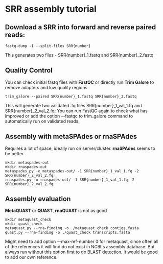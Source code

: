 # SRR assembly tutorial

## Download a SRR into forward and reverse paired reads:

	fastq-dump -I --split-files SRR{number}

This generates two files - SRR{number}_1.fastq and SRR{number}_2.fastq

## Quality Control
You can check initial fastq files with **FastQC** or directly run **Trim Galore** to remove adapters and low quality regions.

	trim_galore --paired SRR{number}_1.fastq SRR{number}_2.fastq

This will generate two validated .fq files SRR{number}_1_val_1.fq and SRR{number}_2_val_2.fq;
You can run FastQC again to check what has improved or add the option --fastqc to trim_galore command to automatically run on validated reads.

## Assembly with **metaSPAdes** or **rnaSPAdes**
Requires a lot of space, ideally run on server/cluster. **rnaSPAdes** seems to be better.

	mkdir metaspades-out
	mkdir rnaspades-out
	metaspades.py -o metaspades-out/ -1 SRR{number}_1_val_1.fq -2 SRR{number}_2_val_2.fq
	rnaspades.py -o rnaspades-out/ -1 SRR{number}_1_val_1.fq -2 SRR{number}_2_val_2.fq


## Assembly evaluation
**MetaQUAST** or **QUAST**, **rnaQUAST** is not as good

	mkdir metaquast_check
	mkdir quast_check
	metaquast.py --rna-finding -o ./metaquast_check contigs.fasta
	quast.py --rna-finding -o ./quast_check transcripts.fasta

Might need to add option --max-ref-number 0 for metaquast, since often all of the references it will find do not exist in NCBI's assembly database. But always run without this option first to do BLAST detection.
It would be good to add our own reference.